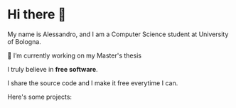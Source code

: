 # Hi there 👋
My name is Alessandro, and I am a Computer Science student at University of Bologna.

🔭 I’m currently working on my Master's thesis 

I truly believe in **free software**.

I share the source code and I make it free everytime I can. 

Here's some projects: 

<!--
**alefreda/alefreda** is a ✨ _special_ ✨ repository because its `README.md` (this file) appears on your GitHub profile.

Here are some ideas to get you started:

- 🔭 I’m currently working on ...
- 🌱 I’m currently learning ...
- 👯 I’m looking to collaborate on ...
- 🤔 I’m looking for help with ...
- 💬 Ask me about ...
- 📫 How to reach me: ...
- 😄 Pronouns: ...
- ⚡ Fun fact: ...
-->

